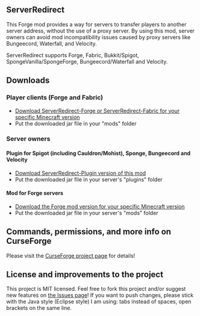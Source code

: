 ## ServerRedirect
This Forge mod provides a way for servers to transfer players to another server address, without the use of a proxy server.
By using this mod, server owners can avoid mod incompatibility issues caused by proxy servers like Bungeecord, Waterfall, and Velocity.

ServerRedirect supports Forge, Fabric, Bukkit/Spigot, SpongeVanilla/SpongeForge, Bungeecord/Waterfall and Velocity.

## Downloads
### Player clients (Forge and Fabric)
- [Download ServerRedirect-Forge or ServerRedirect-Fabric for your specific Minecraft version](https://www.curseforge.com/minecraft/mc-mods/server-redirect/files)
- Put the downloaded jar file in your "mods" folder

### Server owners
#### Plugin for Spigot (including Cauldron/Mohist), Sponge, Bungeecord and Velocity
- [Download ServerRedirect-Plugin version of this mod](https://www.curseforge.com/minecraft/bukkit-plugins/server-redirect/files)
- Put the downloaded jar file in your server's "plugins" folder

#### Mod for Forge servers
- [Download the Forge mod version for your specific Minecraft version](https://www.curseforge.com/minecraft/mc-mods/server-redirect/files)
- Put the downloaded jar file in your server's "mods" folder

## Commands, permissions, and more info on CurseForge
Please visit the [CurseForge project page](https://www.curseforge.com/minecraft/mc-mods/server-redirect) for details!

## License and improvements to the project
This project is MIT licensed. Feel free to fork this project and/or suggest new features on [the Issues page](https://github.com/KaiKikuchi/ServerRedirect/issues)! If you want to push changes, please stick with the Java style (Eclipse style) I am using: tabs instead of spaces, open brackets on the same line.
